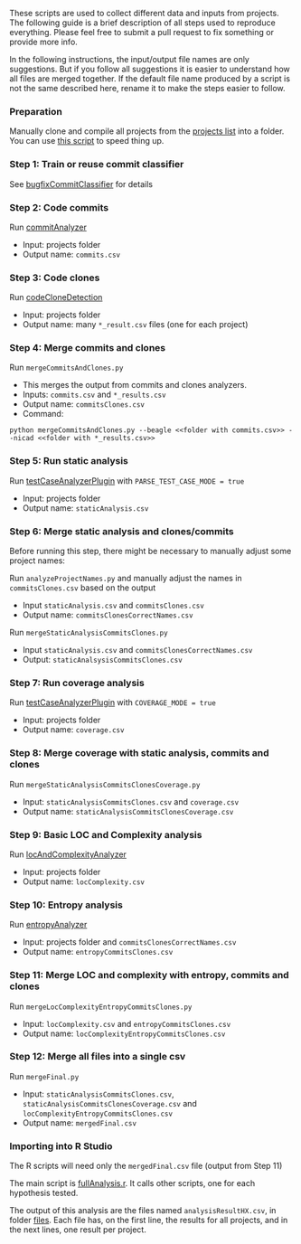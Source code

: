 These scripts are used to collect different data and inputs from projects. The following guide is a brief description of all steps used to reproduce everything. Please feel free to submit a pull request to fix something or provide more info.

In the following instructions, the input/output file names are only suggestions. But if you follow all suggestions it is easier to understand how all files are merged together. If the default file name produced by a script is not the same described here, rename it to make the steps easier to follow.

### Preparation

Manually clone and compile all projects from the [projects list](../projects) into a folder. You can use [this script](./cloneAll.sh) to speed thing up.

### Step 1: Train or reuse commit classifier

See [bugfixCommitClassifier](./bugfixCommitClassifier/) for details

### Step 2: Code commits

Run [commitAnalyzer](./commitAnalyzer)
- Input: projects folder
- Output name: ```commits.csv```

### Step 3: Code clones

Run [codeCloneDetection](./codeCloneDetection)
- Input: projects folder
- Output name: many `*_result.csv` files (one for each project)

### Step 4: Merge commits and clones

Run ```mergeCommitsAndClones.py```
- This merges the output from commits and clones analyzers.
- Inputs: ```commits.csv``` and ```*_results.csv```
- Output name: ```commitsClones.csv```
- Command:

```python mergeCommitsAndClones.py --beagle <<folder with commits.csv>> --nicad <<folder with *_results.csv>>```

### Step 5: Run static analysis

Run [testCaseAnalyzerPlugin](./testCaseAnalyzerPlugin) with ```PARSE_TEST_CASE_MODE = true```
- Input: projects folder
- Output name: ```staticAnalysis.csv```

### Step 6: Merge static analysis and clones/commits

Before running this step, there might be necessary to manually adjust some project names:

Run ```analyzeProjectNames.py``` and manually adjust the names in ```commitsClones.csv``` based on the output
- Input ```staticAnalysis.csv``` and ```commitsClones.csv```
- Output name: ```commitsClonesCorrectNames.csv```

Run ```mergeStaticAnalysisCommitsClones.py```
- Input ```staticAnalysis.csv``` and ```commitsClonesCorrectNames.csv```
- Output: ```staticAnalsysisCommitsClones.csv```

### Step 7: Run coverage analysis

Run [testCaseAnalyzerPlugin](./testCaseAnalyzerPlugin) with ```COVERAGE_MODE = true```
- Input: projects folder
- Output name: ```coverage.csv```

### Step 8: Merge coverage with static analysis, commits and clones

Run ```mergeStaticAnalysisCommitsClonesCoverage.py```
- Input: ```staticAnalysisCommitsClones.csv``` and ```coverage.csv```
- Output name: ```staticAnalysisCommitsClonesCoverage.csv```

### Step 9: Basic LOC and Complexity analysis

Run [locAndComplexityAnalyzer](./locAndComplexityAnalyzer)
- Input: projects folder
- Output name: ```locComplexity.csv```

### Step 10: Entropy analysis

Run [entropyAnalyzer](./entropyAnalyzer)
- Input: projects folder and ```commitsClonesCorrectNames.csv```
- Output name: ```entropyCommitsClones.csv```

### Step 11: Merge LOC and complexity with entropy, commits and clones

Run ```mergeLocComplexityEntropyCommitsClones.py```
- Input: ```locComplexity.csv``` and ```entropyCommitsClones.csv```
- Output name: ```locComplexityEntropyCommitsClones.csv```

### Step 12: Merge all files into a single csv

Run ```mergeFinal.py```
- Input: ```staticAnalysisCommitsClones.csv```, ```staticAnalysisCommitsClonesCoverage.csv``` and ```locComplexityEntropyCommitsClones.csv```
- Output name: ```mergedFinal.csv```

### Importing into R Studio

The R scripts will need only the ```mergedFinal.csv``` file (output from Step 11)

The main script is [fullAnalysis.r](./statisticAnalysis/fullAnalysis.r). It calls other scripts, one for each hypothesis tested.

The output of this analysis are the files named ```analysisResultHX.csv```, in folder [files](../files). Each file has, on the first line, the results for all projects, and in the next lines, one result per project.


